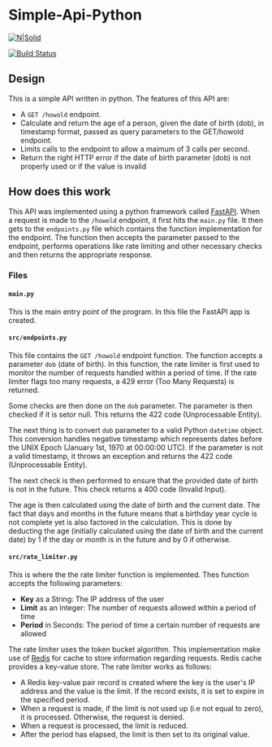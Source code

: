 # Simple-Api-Python

[![N|Solid](https://cldup.com/dTxpPi9lDf.thumb.png)](https://nodesource.com/products/nsolid)

[![Build Status](https://travis-ci.org/joemccann/dillinger.svg?branch=master)](https://travis-ci.org/joemccann/dillinger)

## Design

This is a simple API written in python. The features of this API are:

  - A `GET /howold` endpoint.
  - Calculate and return the age of a person, given the date of birth (dob), in timestamp format, passed as query parameters to the GET/howold endpoint.
  - Limits calls to the endpoint to allow a maimum of 3 calls per second.
  - Return the right HTTP error if the date of birth parameter (dob) is not properly used or if the value is invalid

## How does this work

This API was implemented using a python framework called [FastAPI](https://fastapi.tiangolo.com/). When a request is made to the `/howold` endpoint, it first hits the `main.py` file. It then gets to the `endpoints.py` file which contains the function implementation for the endpoint. The function then accepts the parameter passed to the endpoint, performs operations like rate limiting and other necessary checks and then returns the appropriate response.

### Files

#### `main.py`

This is the main entry point of the program. In this file the FastAPI app is created.

#### `src/endpoints.py`

This file contains the `GET /howold` endpoint function. The function accepts a parameter `dob` (date of birth). In this function, the rate limiter is first used to monitor the number of requests handled within a period of time. If the rate limiter flags too many requests, a 429 error (Too Many Requests) is returned.

Some checks are then done on the `dob` parameter. The parameter is then checked if it is setor null. This returns the 422 code (Unprocessable Entity).

The next thing is to convert `dob` parameter to a valid Python `datetime` object. This conversion handles negative timestamp which represents dates before the UNIX Epoch (January 1st, 1970 at 00:00:00 UTC). If the parameter is not a valid timestamp, it throws an exception and returns the 422 code (Unprocessable Entity).

The next check is then performed to ensure that the provided date of birth is not in the future. This check returns a 400 code (Invalid Input).

The age is then calculated using the date of birth and the current date. The fact that days and months in the future means that a birthday year cycle is not complete yet is also factored in the calculation. This is done by deducting the age (initially calculated using the date of birth and the current date) by 1 if the day or month is in the future and by 0 if otherwise.

#### `src/rate_limiter.py`

This is where the the rate limiter function is implemented. Thes function accepts the following parameters:

  - **Key** as a String: The IP address of the user
  - **Limit** as an Integer: The number of requests allowed within a period of time
  - **Period** in Seconds: The period of time a certain number of requests are allowed

The rate limiter uses the token bucket algorithm. This implementation make use of [Redis](https://redis.io/) for cache to store information regarding requests. Redis cache provides a key-value store. The rate limiter works as follows:

  - A Redis key-value pair record is created where the key is the user's IP address and the value is the limit. If the record exists, it is set to   expire in the specified period.
  - When a request is made, if the limit is not used up (i.e not equal to zero), it is processed. Otherwise, the request is denied.
  - When a request is processed, the limit is reduced.
  - After the period has elapsed, the limit is then set to its original value.
